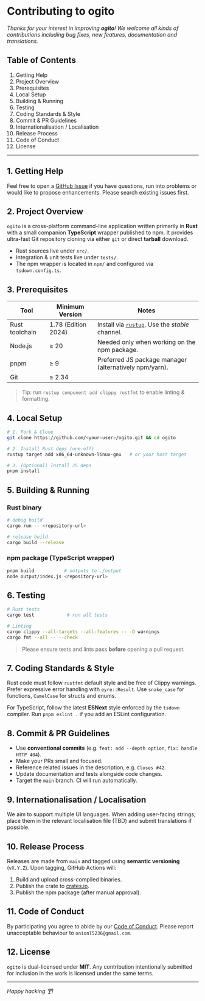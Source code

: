 # Contributing to **ogito**

_Thanks for your interest in improving **ogito**!  We welcome all kinds of contributions including bug fixes, new features, documentation and translations._

## Table of Contents

1. Getting Help
2. Project Overview
3. Prerequisites
4. Local Setup
5. Building & Running
6. Testing
7. Coding Standards & Style
8. Commit & PR Guidelines
9. Internationalisation / Localisation
10. Release Process
11. Code of Conduct
12. License

---

## 1. Getting Help

Feel free to open a [GitHub Issue](https://github.com/Onion-L/ogito/issues) if you have questions, run into problems or would like to propose enhancements.  Please search existing issues first.

## 2. Project Overview

`ogito` is a cross-platform command-line application written primarily in **Rust** with a small companion **TypeScript** wrapper published to npm.  It provides ultra-fast Git repository cloning via either `git` or direct **tarball** download.

* Rust sources live under `src/`.
* Integration & unit tests live under `tests/`.
* The npm wrapper is located in `npm/` and configured via `tsdown.config.ts`.

## 3. Prerequisites

| Tool | Minimum Version | Notes |
|------|-----------------|-------|
| Rust toolchain | 1.78 (Edition 2024) | Install via [`rustup`](https://rustup.rs). Use the *stable* channel. |
| Node.js        | ≥ 20             | Needed only when working on the npm package. |
| pnpm           | ≥ 9              | Preferred JS package manager (alternatively npm/yarn). |
| Git            | ≥ 2.34           | |

> Tip: run `rustup component add clippy rustfmt` to enable linting & formatting.

## 4. Local Setup

```bash
# 1. Fork & Clone
git clone https://github.com/<your-user>/ogito.git && cd ogito

# 2. Install Rust deps (one-off)
rustup target add x86_64-unknown-linux-gnu   # or your host target

# 3. (Optional) Install JS deps
pnpm install
```

## 5. Building & Running

### Rust binary

```bash
# debug build
cargo run -- <repository-url>

# release build
cargo build --release
```

### npm package (TypeScript wrapper)

```bash
pnpm build           # outputs to ./output
node output/index.js <repository-url>
```

## 6. Testing

```bash
# Rust tests
cargo test            # run all tests

# Linting
cargo clippy --all-targets --all-features -- -D warnings
cargo fmt --all -- --check
```

> Please ensure tests and lints pass **before** opening a pull request.

## 7. Coding Standards & Style

Rust code must follow `rustfmt` default style and be free of Clippy warnings.  Prefer expressive error handling with `eyre::Result`.  Use `snake_case` for functions, `CamelCase` for structs and enums.

For TypeScript, follow the latest **ESNext** style enforced by the `tsdown` compiler.  Run `pnpm eslint .` if you add an ESLint configuration.

## 8. Commit & PR Guidelines

* Use **conventional commits** (e.g. `feat: add --depth option`, `fix: handle HTTP 404`).
* Make your PRs small and focused.
* Reference related issues in the description, e.g. `Closes #42`.
* Update documentation and tests alongside code changes.
* Target the `main` branch.  CI will run automatically.

## 9. Internationalisation / Localisation

We aim to support multiple UI languages.  When adding user-facing strings, place them in the relevant localisation file (TBD) and submit translations if possible.

## 10. Release Process

Releases are made from `main` and tagged using **semantic versioning** (`vX.Y.Z`).  Upon tagging, GitHub Actions will:

1. Build and upload cross-compiled binaries.
2. Publish the crate to [crates.io](https://crates.io/crates/ogito).
3. Publish the npm package (after manual approval).

## 11. Code of Conduct

By participating you agree to abide by our [Code of Conduct](CODE_OF_CONDUCT.md).  Please report unacceptable behaviour to `onionl5236@gmail.com`.

## 12. License

`ogito` is dual-licensed under **MIT**.  Any contribution intentionally submitted for inclusion in the work is licensed under the same terms.

---

*Happy hacking  🍸!*

